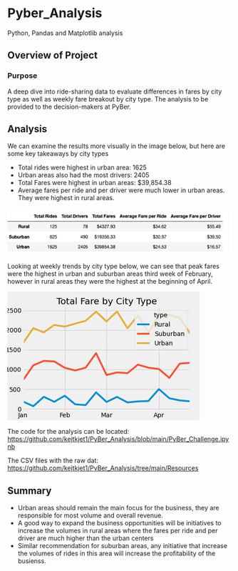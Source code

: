 # Pyber_Analysis
Python, Pandas and Matplotlib analysis

## Overview of Project

### Purpose

A deep dive into ride-sharing data to evaluate differences in fares by city type as well as weekly fare breakout by city type. The analysis to be provided to the decision-makers at PyBer.

## Analysis

We can examine the results more visually in the image below, but here are some key takeaways by city types
- Total rides were highest in urban area: 1625
- Urban areas also had the most drivers: 2405
- Total Fares were highest in urban areas: $39,854.38
- Average fares per ride and per driver were much lower in urban areas. They were highest in rural areas. 


![Dataframe.png](https://github.com/kejtkjet1/PyBer_Analysis/blob/main/analysis/Dataframe.png)

Looking at weekly trends by city type below, we can see that peak fares were the highest in urban and suburban areas third week of February, however in rural areas they were the highest at the beginning of April. 

![PyBer_fare_summary.png](https://github.com/kejtkjet1/PyBer_Analysis/blob/main/analysis/PyBer_fare_summary.png)


The code for the analysis can be located: https://github.com/kejtkjet1/PyBer_Analysis/blob/main/PyBer_Challenge.ipynb

The CSV files with the raw dat: https://github.com/kejtkjet1/PyBer_Analysis/tree/main/Resources

## Summary

- Urban areas should remain the main focus for the business, they are responsible for most volume and overall revenue. 
- A good way to expand the business opportunities will be initiatives to increase the volumes in rural areas where the fares per ride and per driver are much higher than the urban centers
- Similar recommendation for suburban areas, any initiative that increase the volumes of rides in this area will increase the profitability of the busienss. 